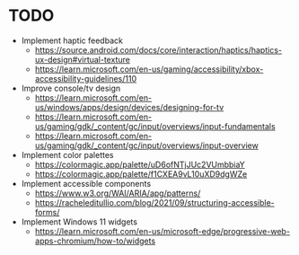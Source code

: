 # TODO

- Implement haptic feedback
  - https://source.android.com/docs/core/interaction/haptics/haptics-ux-design#virtual-texture
  - https://learn.microsoft.com/en-us/gaming/accessibility/xbox-accessibility-guidelines/110
- Improve console/tv design
  - https://learn.microsoft.com/en-us/windows/apps/design/devices/designing-for-tv
  - https://learn.microsoft.com/en-us/gaming/gdk/_content/gc/input/overviews/input-fundamentals
  - https://learn.microsoft.com/en-us/gaming/gdk/_content/gc/input/overviews/input-overview
- Implement color palettes
  - https://colormagic.app/palette/uD6ofNTjJUc2VUmbbiaY
  - https://colormagic.app/palette/f1CXEA9vL10uXD9dgWZe
- Implement accessible components
  - https://www.w3.org/WAI/ARIA/apg/patterns/
  - https://racheleditullio.com/blog/2021/09/structuring-accessible-forms/
- Implement Windows 11 widgets
  - https://learn.microsoft.com/en-us/microsoft-edge/progressive-web-apps-chromium/how-to/widgets
